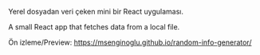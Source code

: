 Yerel dosyadan veri çeken mini bir React uygulaması.

A small React app that fetches data from a local file.

Ön izleme/Preview: https://msenginoglu.github.io/random-info-generator/
